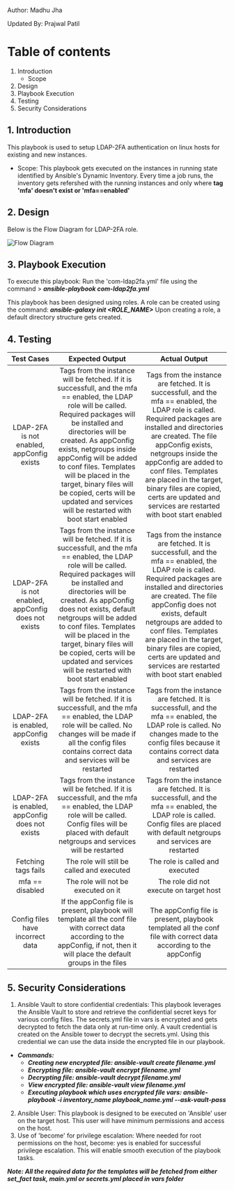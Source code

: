 Author: Madhu Jha

Updated By: Prajwal Patil

# Table of contents
1. Introduction
   - Scope
2. Design
3. Playbook Execution
4. Testing
5. Security Considerations

## 1. Introduction
This playbook is used to setup LDAP-2FA authentication on linux hosts for existing and new instances. 
- Scope: This playbook gets executed on the instances in running state identified by Ansible's Dynamic Inventory. Every time a job runs, the inventory gets refershed with the running instances and only where **tag 'mfa' doesn't exist or 'mfa==enabled'**

## 2. Design
Below is the Flow Diagram for LDAP-2FA role.

![Flow Diagram](https://github.build.ge.com/gp-ansible/gp-ea-playbooks/blob/master/compliance/roles/Images/LDAP_FC.png)

## 3. Playbook Execution
 To execute this playbook: Run the 'com-ldap2fa.yml' file using the command > ***ansible-playbook com-ldap2fa.yml***

This playbook has been designed using roles. 
A role can be created using the command: ***ansible-galaxy init <ROLE_NAME>***
Upon creating a role, a default directory structure gets created.

## 4. Testing
| Test Cases | Expected Output | Actual Output |
|:----------:|:---------------:|:-------------:|
| LDAP-2FA is not enabled, appConfig exists | Tags from the instance will be fetched. If it is successfull, and the mfa == enabled, the LDAP role will be called. Required packages will be installed and directories will be created. As appConfig exists, netgroups inside appConfig will be added to conf files. Templates will be placed in the target, binary files will be copied, certs will be updated and services will be restarted with boot start enabled | Tags from the instance are fetched. It is successfull, and the mfa == enabled, the LDAP role is called. Required packages are installed and directories are created. The file appConfig exists, netgroups inside the appConfig are added to conf files. Templates are placed in the target, binary files are copied, certs are updated and services are restarted with boot start enabled |
| LDAP-2FA is not enabled, appConfig does not exists | Tags from the instance will be fetched. If it is successfull, and the mfa == enabled, the LDAP role will be called. Required packages will be installed and directories will be created. As appConfig does not exists, default netgroups will be added to conf files. Templates will be placed in the target, binary files will be copied, certs will be updated and services will be restarted with boot start enabled  | Tags from the instance are fetched. It is successfull, and the mfa == enabled, the LDAP role is called. Required packages are installed and directories are created. The file appConfig does not exists, default netgroups are added to conf files. Templates are placed in the target, binary files are copied, certs are updated and services are restarted with boot start enabled  |
| LDAP-2FA is enabled, appConfig exists | Tags from the instance will be fetched. If it is successfull, and the mfa == enabled, the LDAP role will be called. No changes will be made if all the config files contains correct data and services will be restarted | Tags from the instance are fetched. It is successfull, and the mfa == enabled, the LDAP role is called. No changes made to the config files because it contains correct data and services are restarted |
| LDAP-2FA is enabled, appConfig does not exists | Tags from the instance will be fetched. If it is successfull, and the mfa == enabled, the LDAP role will be called. Config files will be placed with default netgroups and services will be restarted | Tags from the instance are fetched. It is successfull, and the mfa == enabled, the LDAP role is called. Config files are placed with default netgroups and services are restarted |
| Fetching tags fails | The role will still be called and executed | The role is called and executed |
| mfa == disabled | The role will not be executed on it | The role did not execute on target host |
| Config files have incorrect data | If the appConfig file is present, playbook will template all the conf file with correct data according to the appConfig, if not, then it will place the default groups in the files | The appConfig file is present, playbook templated all the conf file with correct data according to the appConfig |

## 5. Security Considerations
1. Ansible Vault to store confidential credentials: This playbook leverages the Ansible Vault to store and retrieve the confidential secret keys for various config files. The secrets.yml file in vars is encrypted and gets decrypted to fetch the data only at run-time only. A vault credential is created on the Ansible tower to decrypt the secrets.yml. Using this credential we can use the data inside the encrypted file in our playbook. 
  - ***Commands:***
     - ***Creating new encrypted file: ansible-vault create filename.yml***
     - ***Encrypting file: ansible-vault encrypt filename.yml*** 
     - ***Decrypting file: ansible-vault decrypt filename.yml*** 
     - ***View encrypted file: ansible-vault view filename.yml***
     - ***Executing playbook which uses encrypted file vars: ansible-playbook -i inventory_name playbook_name.yml --ask-vault-pass***  
2. Ansible User: This playbook is designed to be executed on 'Ansible' user on the target host. This user will have minimum permissions and access on the host.
3. Use of 'become' for privilege escalation: Where needed for root permissions on the host, become: yes is enabled for successful privilege escalation. This will enable smooth execution of the playbook tasks.

***Note: All the required data for the templates will be fetched from either set_fact task, main.yml or secrets.yml placed in vars folder***
